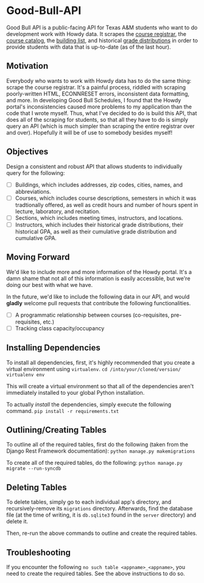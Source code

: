 # Good-Bull-API
Good Bull API is a public-facing API for Texas A&M students who want to do development work with Howdy data. It scrapes the [course registrar](https://compass-ssb.tamu.edu/pls/PROD/bwckschd.p_disp_dyn_sched), the [course catalog](http://catalog.tamu.edu/), the [building list](http://fcor.tamu.edu/webreporter/indexv6.asp?t=[Current_Inv_Bldgs]), and historical [grade distributions](http://web-as.tamu.edu/gradereport/) in order to provide students with data that is up-to-date (as of the last hour). 

## Motivation
Everybody who wants to work with Howdy data has to do the same thing: scrape the course registrar. It's a painful process, riddled with scraping poorly-written HTML, ECONNRESET errors, inconsistent data formatting, and more. In developing Good Bull Schedules, I found that the Howdy portal's inconsistencies caused more problems to my application than the code that I wrote myself. Thus, what I've decided to do is build this API, that does all of the scraping for students, so that all they have to do is simply query an API (which is much simpler than scraping the entire registrar over and over). Hopefully it will be of use to somebody besides myself!

## Objectives
Design a consistent and robust API that allows students to individually query for the following:
- [ ] Buildings, which includes addresses, zip codes, cities, names, and abbreviations.
- [ ] Courses, which includes course descriptions, semesters in which it was tradtionally offered, as well as credit hours and number of hours spent in lecture, laboratory, and recitation.
- [ ] Sections, which includes meeting times, instructors, and locations.
- [ ] Instructors, which includes their historical grade distributions, their historical GPA, as well as their cumulative grade distribution and cumulative GPA.

## Moving Forward
We'd like to include more and more information of the Howdy portal. It's a damn shame that not all of this information is easily accessible, but we're doing our best with what we have.

In the future, we'd like to include the following data in our API, and would __gladly__ welcome pull requests that contribute the following functionalities.
- [ ] A programmatic relationship between courses (co-requisites, pre-requisites, etc.)
- [ ] Tracking class capacity/occupancy
## Installing Dependencies
To install all dependencies, first, it's highly recommended that you create a virtual environment using `virtualenv`.
`cd /into/your/cloned/version/`
`virtualenv env`

This will create a virtual environment so that all of the dependencies aren't immediately installed to your global Python installation.

To actually _install_ the dependencies, simply execute the following command.
`pip install -r requirements.txt`

## Outlining/Creating Tables
To outline all of the required tables, first do the following (taken from the Django Rest Framework documentation):
`python manage.py makemigrations`

To create all of the required tables, do the following:
`python manage.py migrate --run-syncdb`

## Deleting Tables
To delete tables, simply go to each individual app's directory, and recursively-remove its `migrations` directory. Afterwards, find the database file (at the time of writing, it is `db.sqlite3` found in the `server` directory) and delete it.

Then, re-run the above commands to outline and create the required tables.

## Troubleshooting
If you encounter the following `no such table <appname>_<appname>`, you need to create the required tables. See the above instructions to do so.


